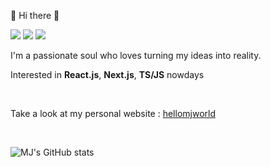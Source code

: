 👋 Hi there 👋
<p>
  <a href="https://www.linkedin.com/in/mijeongwon/" target="_blank"><img src="https://img.shields.io/badge/LinkedIn-0A66C2?style=flat-square&logo=LinkedIn&logoColor=white"/></a>
  <a href="https://medium.com/@ffan0811" target="_blank"><img src="https://img.shields.io/badge/Medium-000000?style=flat-square&logo=Medium&logoColor=white"/></a>
  <a href="https://www.instagram.com/yay_jeongy/" target="_blank"><img src="https://img.shields.io/badge/Instagram-CB3F7C?style=flat-square&logo=Instagram&logoColor=white"/></a>
</p>

<p>
I'm a passionate soul who loves turning my ideas into reality.
</p>

Interested in **React.js**, **Next.js**, **TS/JS** nowdays

<br>

Take a look at my personal website : [hellomjworld](https://hellomjworld.com/)

<br>

![MJ's GitHub stats](https://github-readme-stats.vercel.app/api?username=ffan0811&show_icons=true&theme=react&count_private=true)

<!--
**ffan0811/ffan0811** is a ✨ _special_ ✨ repository because its `README.md` (this file) appears on your GitHub profile.

Here are some ideas to get you started:

- 🔭 I’m currently working on ...
- 🌱 I’m currently learning ...
- 👯 I’m looking to collaborate on ...
- 🤔 I’m looking for help with ...
- 💬 Ask me about ...
- 📫 How to reach me: ...
- 😄 Pronouns: ...
- ⚡ Fun fact: ...
-->
